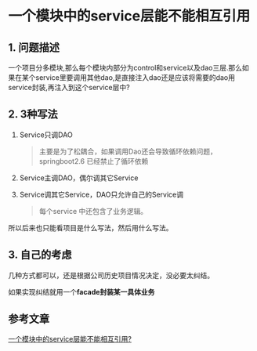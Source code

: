 # 一个模块中的service层能不能相互引用

## 1. 问题描述

一个项目分多模块,那么每个模块内部分为control和service以及dao三层.那么如果在某个service里要调用其他dao,是直接注入dao还是应该将需要的dao用service封装,再注入到这个service层中?

## 2. 3种写法

1. Service只调DAO

   >主要是为了松耦合，如果调用Dao还会导致循环依赖问题，springboot2.6 已经禁止了循环依赖

2. Service主调DAO，偶尔调其它Service

3. Service调其它Service，DAO只允许自己的Service调

   >每个service 中还包含了业务逻辑。

所以后来也只能看项目是什么写法，然后用什么写法。

## 3. 自己的考虑

几种方式都可以，还是根据公司历史项目情况决定，没必要太纠结。

如果实现纠结就用一个**facade封装某一具体业务**

## 参考文章

[一个模块中的service层能不能相互引用?](https://www.zhihu.com/question/27139263)